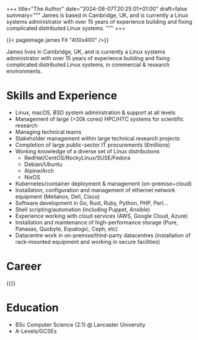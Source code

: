 +++
title="The Author"
date="2024-08-07T20:25:01+01:00"
draft=false
summary="""
James is based in Cambridge, UK, and is currently a Linux systems administrator
with over 15 years of experience building and fixing complicated distributed
Linux systems.
"""
+++

{{< pageimage james Fit "400x400" />}}

James lives in Cambridge, UK, and is currently a Linux systems administrator
with over 15 years of experience building and fixing complicated distributed
Linux systems, in commercial & research environments.

# Skills and Experience

- Linux, macOS, BSD system administration & support at all levels
- Management of large (>20k cores) HPC/HTC systems for scientific research
- Managing technical teams
- Stakeholder management within large technical research projects
- Completion of large public-sector IT procurements (£millions)
- Working knowledge of a diverse set of Linux distributions
  - RedHat/CentOS/RockyLinux/SUSE/Fedora
  - Debian/Ubuntu
  - Alpine/Arch
  - NixOS
- Kubernetes/container deployment & management (on-premise+cloud)
- Installation, configuration and management of ethernet network equipment (Mellanox, Dell,
  Cisco)
- Software development in Go, Rust, Ruby, Python, PHP, Perl…
- Shell scripting/automation (including Puppet, Ansible)
- Experience working with cloud services (AWS, Google Cloud, Azure)
- Installation and maintenance of high-performance storage (Pure, Panasas, Quobyte, Equalogic, Ceph, etc)
- Datacentre work in on-premise/third-party datacentres (installation of
  rack-mounted equipment and working in secure facilities)

# Career

{{<joblist>}}

# Education

- BSc Computer Science (2:1) @ Lancaster University
- A-Levels/GCSEs
